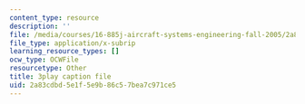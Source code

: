 ```yaml
---
content_type: resource
description: ''
file: /media/courses/16-885j-aircraft-systems-engineering-fall-2005/2a83cdbd5e1f5e9b86c57bea7c971ce5_J5mwRqyxPIA.vtt
file_type: application/x-subrip
learning_resource_types: []
ocw_type: OCWFile
resourcetype: Other
title: 3play caption file
uid: 2a83cdbd-5e1f-5e9b-86c5-7bea7c971ce5
---
```

